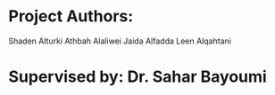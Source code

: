 # Project Authors:
Shaden Alturki
Athbah Alaliwei
Jaida Alfadda
Leen Alqahtani

# Supervised by: Dr. Sahar Bayoumi 
